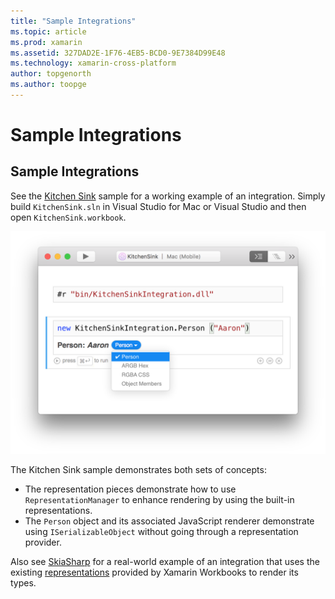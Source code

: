 ```yaml
---
title: "Sample Integrations"
ms.topic: article
ms.prod: xamarin
ms.assetid: 327DAD2E-1F76-4EB5-BCD0-9E7384D99E48
ms.technology: xamarin-cross-platform
author: topgenorth
ms.author: toopge
---
```


# Sample Integrations

## Sample Integrations

See the [Kitchen Sink][KitchenSink] sample for a working example of an
integration. Simply build `KitchenSink.sln` in Visual Studio for Mac or
Visual Studio and then open `KitchenSink.workbook`.

[![Kitchen Sink Integration Screenshot](samples-images/kitchensinkintegrationscreenshot.png)](samples-images/kitchensinkintegrationscreenshot.png)

The Kitchen Sink sample demonstrates both sets of concepts:

* The representation pieces demonstrate how to use `RepresentationManager` to
  enhance rendering by using the built-in representations.
* The `Person` object and its associated JavaScript renderer demonstrate using
  `ISerializableObject` without going through a representation provider.

Also see [SkiaSharp][skiasharp] for a real-world example of an integration
that uses the existing [representations](~/tools/workbooks/sdk/representations.md) provided by Xamarin Workbooks to render
its types.

[KitchenSink]: https://github.com/xamarin/Workbooks/tree/master/SDK/Samples/KitchenSink
[skiasharp]: https://github.com/mono/SkiaSharp/tree/master/source/SkiaSharp.Workbooks